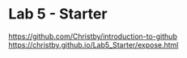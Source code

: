 # Lab 5 - Starter
https://github.com/Christby/introduction-to-github
https://christby.github.io/Lab5_Starter/expose.html